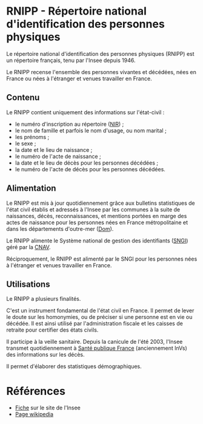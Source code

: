 # RNIPP - Répertoire national d'identification des personnes physiques
<!-- SPDX-License-Identifier: MPL-2.0 -->

Le répertoire national d'identification des personnes physiques (RNIPP) est un répertoire français, tenu par l'Insee depuis 1946. 

Le RNIPP recense l'ensemble des personnes vivantes et décédées, nées en France ou nées à l'étranger et venues travailler en France. 

## Contenu

Le RNIPP contient uniquement des informations sur l'état-civil : 
- le numéro d'inscription au répertoire ([NIR](NIR.md)) ;
- le nom de famille et parfois le nom d'usage, ou nom marital ;
- les prénoms ;
- le sexe ;
- la date et le lieu de naissance ;
- le numéro de l'acte de naissance ;
- la date et le lieu de décès pour les personnes décédées ;
- le numéro de l'acte de décès pour les personnes décédées.

## Alimentation

Le RNIPP est mis à jour quotidiennement grâce aux bulletins statistiques de l'état civil établis et adressés à l'Insee par les communes à la suite de naissances, décès, reconnaissances, et mentions portées en marge des actes de naissance pour les personnes nées en France métropolitaine et dans les départements d'outre-mer ([Dom](Dom.md)).

Le RNIPP alimente le Système national de gestion des identifiants ([SNGI](SNGI.md)) géré par la [CNAV](Cnav.md).

Réciproquement, le RNIPP est alimenté par le SNGI pour les personnes nées à l'étranger et venues travailler en France.  

## Utilisations

Le RNIPP a plusieurs finalités.

C'est un instrument fondamental de l'état civil en France. 
Il permet de lever le doute sur les homonymies, ou de préciser si une personne est en vie ou décédée.
Il est ainsi utilisé par l'administration fiscale et les caisses de retraite pour certifier des états civils.

Il participe à la veille sanitaire. 
Depuis la canicule de l'été 2003, l'Insee transmet quotidiennement à [Santé publique France](SpF.md) (anciennement InVs) des informations sur les décès.

Il permet d'élaborer des statistiques démographiques.

# Références

- [Fiche](https://www.insee.fr/fr/metadonnees/definition/c1602) sur le site de l'Insee
- [Page wikipedia](https://fr.wikipedia.org/wiki/R%C3%A9pertoire_national_d%27identification_des_personnes_physiques)
